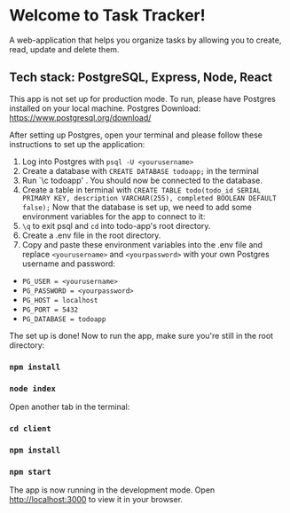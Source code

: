 # Welcome to Task Tracker!

A web-application that helps you organize tasks by allowing you to create, read, update and delete them.

## Tech stack: PostgreSQL, Express, Node, React

This app is not set up for production mode. To run, please have Postgres installed on your local machine.
Postgres Download: https://www.postgresql.org/download/

After setting up Postgres, open your terminal and please follow these instructions to set up the application:

1. Log into Postgres with `psql -U <yourusername>`
2. Create a database with `CREATE DATABASE todoapp;` in the terminal
3. Run `\c todoapp' . You should now be connected to the database.
4. Create a table in terminal with `CREATE TABLE todo(todo_id SERIAL PRIMARY KEY, description VARCHAR(255), completed BOOLEAN DEFAULT false);`
Now that the database is set up, we need to add some environment variables for the app to connect to it:
5. `\q` to exit psql and `cd` into todo-app's root directory.
6. Create a .env file in the root directory.
7. Copy and paste these environment variables into the .env file and replace `<yourusername>` and `<yourpassword>` with your own Postgres username and password:
- `PG_USER = <yourusername>`
- `PG_PASSWORD = <yourpassword>`
- `PG_HOST = localhost`
- `PG_PORT = 5432`
- `PG_DATABASE = todoapp`

The set up is done! Now to run the app, make sure you're still in the root directory:

### `npm install`

### `node index`

Open another tab in the terminal:

### `cd client`

### `npm install`

### `npm start`

The app is now running in the development mode.
Open [http://localhost:3000](http://localhost:3000) to view it in your browser.


